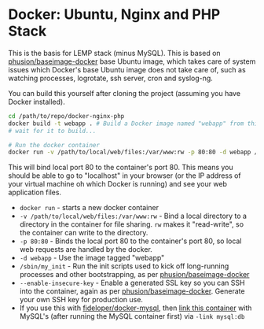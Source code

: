 # Docker: Ubuntu, Nginx and PHP Stack


This is the basis for LEMP stack (minus MySQL). This is based on [phusion/baseimage-docker](https://github.com/phusion/baseimage-docker) base Ubuntu image, which takes care of system issues which Docker's base Ubuntu image does not take care of, such as watching processes, logrotate, ssh server, cron and syslog-ng.

You can build this yourself after cloning the project (assuming you have Docker installed).


```bash
cd /path/to/repo/docker-nginx-php
docker build -t webapp . # Build a Docker image named "webapp" from this location "."
# wait for it to build...

# Run the docker container
docker run -v /path/to/local/web/files:/var/www:rw -p 80:80 -d webapp /sbin/my_init --enable-insecure-key
```

This will bind local port 80 to the container's port 80. This means you should be able to go to "localhost" in your browser (or the IP address of your virtual machine oh which Docker is running) and see your web application files.


* `docker run` - starts a new docker container
* `-v /path/to/local/web/files:/var/www:rw` - Bind a local directory to a directory in the container for file sharing. `rw` makes it "read-write", so the container can write to the directory.
* `-p 80:80` - Binds the local port 80 to the container's port 80, so local web requests are handled by the docker.
* `-d webapp` - Use the image tagged "webapp"
* `/sbin/my_init` - Run the init scripts used to kick off long-running processes and other bootstrapping, as per [phusion/baseimage-docker](https://github.com/phusion/baseimage-docker)
* `--enable-insecure-key` - Enable a generated SSL key so you can SSH into the container, again as per [phusion/baseimage-docker](https://github.com/phusion/baseimage-docker). Generate your own SSH key for production use.
* If you use this with [fideloper/docker-mysql](https://github.com/fideloper/docker-mysql), then [link this container](http://docs.docker.io/en/latest/use/working_with_links_names/) with MySQL's (after running the MySQL container first) via `-link mysql:db`
